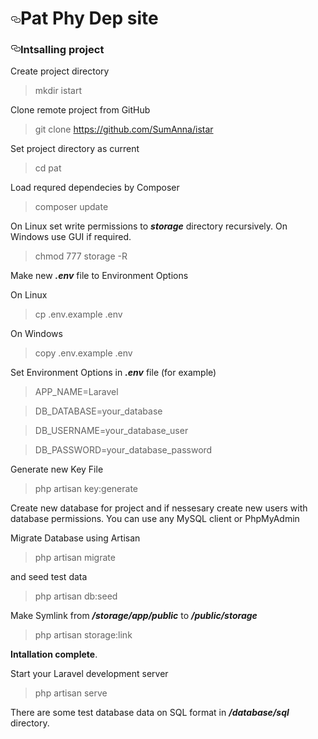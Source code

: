 <h1><a id="user-content-pat-phy-dep-site" class="anchor" aria-hidden="true" href="#pat-phy-dep-site"><svg class="octicon octicon-link" viewBox="0 0 16 16" version="1.1" width="16" height="16" aria-hidden="true"><path fill-rule="evenodd" d="M4 9h1v1H4c-1.5 0-3-1.69-3-3.5S2.55 3 4 3h4c1.45 0 3 1.69 3 3.5 0 1.41-.91 2.72-2 3.25V8.59c.58-.45 1-1.27 1-2.09C10 5.22 8.98 4 8 4H4c-.98 0-2 1.22-2 2.5S3 9 4 9zm9-3h-1v1h1c1 0 2 1.22 2 2.5S13.98 12 13 12H9c-.98 0-2-1.22-2-2.5 0-.83.42-1.64 1-2.09V6.25c-1.09.53-2 1.84-2 3.25C6 11.31 7.55 13 9 13h4c1.45 0 3-1.69 3-3.5S14.5 6 13 6z"></path></svg></a>Pat Phy Dep site</h1>
<h3><a id="user-content-intsalling-project" class="anchor" aria-hidden="true" href="#intsalling-project"><svg class="octicon octicon-link" viewBox="0 0 16 16" version="1.1" width="16" height="16" aria-hidden="true"><path fill-rule="evenodd" d="M4 9h1v1H4c-1.5 0-3-1.69-3-3.5S2.55 3 4 3h4c1.45 0 3 1.69 3 3.5 0 1.41-.91 2.72-2 3.25V8.59c.58-.45 1-1.27 1-2.09C10 5.22 8.98 4 8 4H4c-.98 0-2 1.22-2 2.5S3 9 4 9zm9-3h-1v1h1c1 0 2 1.22 2 2.5S13.98 12 13 12H9c-.98 0-2-1.22-2-2.5 0-.83.42-1.64 1-2.09V6.25c-1.09.53-2 1.84-2 3.25C6 11.31 7.55 13 9 13h4c1.45 0 3-1.69 3-3.5S14.5 6 13 6z"></path></svg></a>Intsalling project</h3>
<p>Create project directory</p>
<blockquote>
<p>mkdir istart</p>
</blockquote>
<p>Clone remote project from GitHub</p>
<blockquote>
<p>git clone <a href="https://github.com/sumtsow/pat">https://github.com/SumAnna/istar</a></p>
</blockquote>
<p>Set project directory as current</p>
<blockquote>
<p>cd pat</p>
</blockquote>
<p>Load requred dependecies by Composer</p>
<blockquote>
<p>composer update</p>
</blockquote>
<p>On Linux set write permissions to <em><strong>storage</strong></em> directory recursively. On Windows use GUI if required.</p>
<blockquote>
<p>chmod 777 storage -R</p>
</blockquote>
<p>Make new <em><strong>.env</strong></em> file to Environment Options</p>
<p>On Linux</p>
<blockquote>
<p>cp .env.example .env</p>
</blockquote>
<p>On Windows</p>
<blockquote>
<p>copy .env.example .env</p>
</blockquote>
<p>Set Environment Options in <em><strong>.env</strong></em> file (for example)</p>
<blockquote>
<p>APP_NAME=Laravel</p>
</blockquote>
<blockquote>
<p>DB_DATABASE=your_database</p>
</blockquote>
<blockquote>
<p>DB_USERNAME=your_database_user</p>
</blockquote>
<blockquote>
<p>DB_PASSWORD=your_database_password</p>
</blockquote>
<p>Generate new Key File</p>
<blockquote>
<p>php artisan key:generate</p>
</blockquote>
<p>Create new database for project and if nessesary create new users with database permissions. You can use any MySQL client or PhpMyAdmin</p>
<p>Migrate Database using Artisan</p>
<blockquote>
<p>php artisan migrate</p>
</blockquote>
<p>and seed test data</p>
<blockquote>
<p>php artisan db:seed</p>
</blockquote>
<p>Make Symlink from <em><strong>/storage/app/public</strong></em> to <em><strong>/public/storage</strong></em></p>
<blockquote>
<p>php artisan storage:link</p>
</blockquote>
<p><strong>Intallation complete</strong>.</p>
<p>Start your Laravel development server</p>
<blockquote>
<p>php artisan serve</p>
</blockquote>
<p>There are some test database data on SQL format in <em><strong>/database/sql</strong></em> directory.</p>
